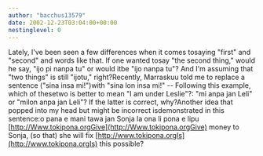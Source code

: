 ```yaml
---
author: "bacchus13579"
date: 2002-12-23T03:04:00+00:00
nestinglevel: 0
---
```

Lately, I've been seen a few differences when it comes tosaying "first" and "second" and words like that. If one wanted tosay "the second thing," would he say, "ijo pi nanpa tu" or would itbe "ijo nanpa tu"? And I'm assuming that "two things" is still "ijotu," right?Recently, Marraskuu told me to replace a sentence ("sina insa mi!")with "sina lon insa mi!" --
 Following this example, which of thesetwo is better to mean "I am under Leslie"?: "mi anpa jan Leli" or "milon anpa jan Leli"? If the latter is correct, why?Another idea that popped into my head but might be incorrect isdemonstrated in this sentence:o pana e mani tawa jan Sonja la ona li pona e lipu [http://Www.tokipona.orgGive](http://Www.tokipona.orgGive) money to Sonja, (so that) she will fix [http://www.tokipona.orgIs](http://www.tokipona.orgIs) this possible?